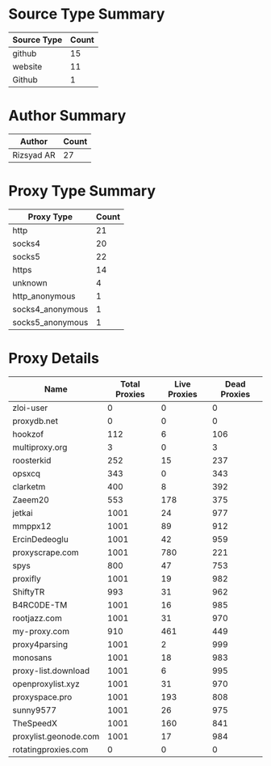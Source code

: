 # Source Type Summary

| Source Type | Count |
|-------------|-------|
| github | 15 |
| website | 11 |
| Github | 1 |


# Author Summary

| Author | Count |
|--------|-------|
| Rizsyad AR | 27 |


# Proxy Type Summary

| Proxy Type | Count |
|------------|-------|
| http | 21 |
| socks4 | 20 |
| socks5 | 22 |
| https | 14 |
| unknown | 4 |
| http_anonymous | 1 |
| socks4_anonymous | 1 |
| socks5_anonymous | 1 |


# Proxy Details

| Name | Total Proxies | Live Proxies | Dead Proxies |
|------|---------------|--------------|---------------|
| zloi-user | 0 | 0 | 0 |
| proxydb.net | 0 | 0 | 0 |
| hookzof | 112 | 6 | 106 |
| multiproxy.org | 3 | 0 | 3 |
| roosterkid | 252 | 15 | 237 |
| opsxcq | 343 | 0 | 343 |
| clarketm | 400 | 8 | 392 |
| Zaeem20 | 553 | 178 | 375 |
| jetkai | 1001 | 24 | 977 |
| mmppx12 | 1001 | 89 | 912 |
| ErcinDedeoglu | 1001 | 42 | 959 |
| proxyscrape.com | 1001 | 780 | 221 |
| spys | 800 | 47 | 753 |
| proxifly | 1001 | 19 | 982 |
| ShiftyTR | 993 | 31 | 962 |
| B4RC0DE-TM | 1001 | 16 | 985 |
| rootjazz.com | 1001 | 31 | 970 |
| my-proxy.com | 910 | 461 | 449 |
| proxy4parsing | 1001 | 2 | 999 |
| monosans | 1001 | 18 | 983 |
| proxy-list.download | 1001 | 6 | 995 |
| openproxylist.xyz | 1001 | 31 | 970 |
| proxyspace.pro | 1001 | 193 | 808 |
| sunny9577 | 1001 | 26 | 975 |
| TheSpeedX | 1001 | 160 | 841 |
| proxylist.geonode.com | 1001 | 17 | 984 |
| rotatingproxies.com | 0 | 0 | 0 |
